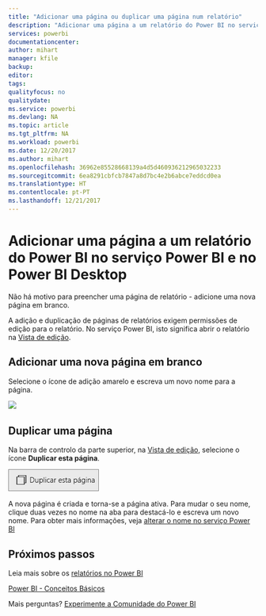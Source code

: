 ```yaml
---
title: "Adicionar uma página ou duplicar uma página num relatório"
description: "Adicionar uma página a um relatório do Power BI no serviço Power BI e no Power BI Desktop"
services: powerbi
documentationcenter: 
author: mihart
manager: kfile
backup: 
editor: 
tags: 
qualityfocus: no
qualitydate: 
ms.service: powerbi
ms.devlang: NA
ms.topic: article
ms.tgt_pltfrm: NA
ms.workload: powerbi
ms.date: 12/20/2017
ms.author: mihart
ms.openlocfilehash: 36962e85528668139a4d5d460936212965032233
ms.sourcegitcommit: 6ea8291cbfcb7847a8d7bc4e2b6abce7eddcd0ea
ms.translationtype: HT
ms.contentlocale: pt-PT
ms.lasthandoff: 12/21/2017
---
```

# <a name="add-a-page-to-a-power-bi-report-in-power-bi-service-and-power-bi-desktop"></a>Adicionar uma página a um relatório do Power BI no serviço Power BI e no Power BI Desktop
Não há motivo para preencher uma página de relatório - adicione uma nova página em branco. 

A adição e duplicação de páginas de relatórios exigem permissões de edição para o relatório. No serviço Power BI, isto significa abrir o relatório na [Vista de edição](service-reading-view-and-editing-view.md). 

## <a name="add-a-new-blank-page"></a>Adicionar uma nova página em branco
Selecione o ícone de adição amarelo e escreva um novo nome para a página.  

![](media/power-bi-report-add-page/reorderpages2.gif)

## <a name="duplicate-a-page"></a>Duplicar uma página
Na barra de controlo da parte superior, na [Vista de edição](service-interact-with-a-report-in-editing-view.md), selecione o ícone **Duplicar esta página**.

![](media/power-bi-report-add-page/pbi_duplicate.png)

A nova página é criada e torna-se a página ativa. Para mudar o seu nome, clique duas vezes no nome na aba para destacá-lo e escreva um novo nome.  Para obter mais informações, veja [alterar o nome no serviço Power BI](service-rename.md)

## <a name="next-steps"></a>Próximos passos
Leia mais sobre os [relatórios no Power BI](service-reports.md)

[Power BI - Conceitos Básicos](service-basic-concepts.md)

Mais perguntas? [Experimente a Comunidade do Power BI](http://community.powerbi.com/)

